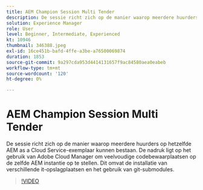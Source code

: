 ```yaml
---
title: AEM Champion Session Multi Tender
description: De sessie richt zich op de manier waarop meerdere huurders op hetzelfde AEM as a Cloud Service-exemplaar kunnen bestaan. De nadruk ligt op het gebruik van Adobe Cloud Manager om veelvoudige codebewaarplaatsen op de zelfde AEM instantie op te stellen. Dit omvat de installatie van verschillende it-opslagplaatsen en het gebruik van git-submodules.
solution: Experience Manager
role: User
level: Beginner, Intermediate, Experienced
kt: 10946
thumbnail: 346388.jpeg
exl-id: 16ce451b-bafd-4ffe-a3be-a76500069874
duration: 1853
source-git-commit: 9a297cda953d4414131657f9ac84580aea0eabeb
workflow-type: tm+mt
source-wordcount: '120'
ht-degree: 0%

---
```


# AEM Champion Session Multi Tender

De sessie richt zich op de manier waarop meerdere huurders op hetzelfde AEM as a Cloud Service-exemplaar kunnen bestaan. De nadruk ligt op het gebruik van Adobe Cloud Manager om veelvoudige codebewaarplaatsen op de zelfde AEM instantie op te stellen. Dit omvat de installatie van verschillende it-opslagplaatsen en het gebruik van git-submodules.

>[!VIDEO](https://video.tv.adobe.com/v/346388/?quality=12&learn=on)
